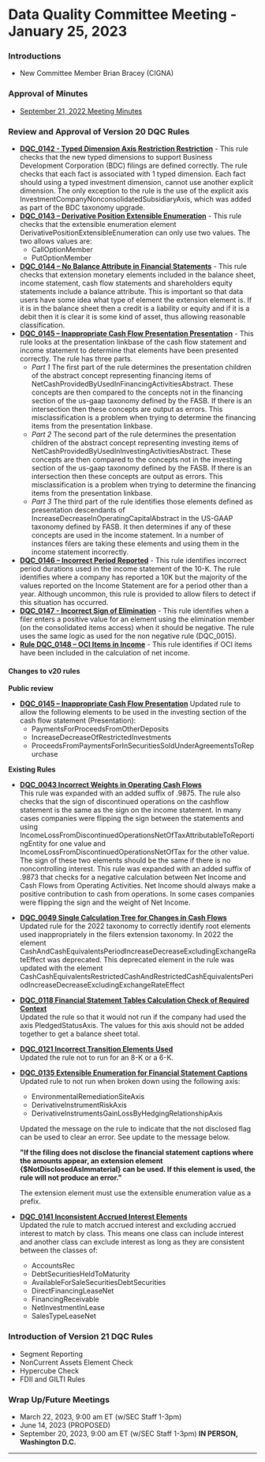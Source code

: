 # Data Quality Committee Meeting - January 25, 2023

### Introductions
  + New Committee Member Brian Bracey (CIGNA)
  
### Approval of Minutes
  + [September 21, 2022 Meeting Minutes](DRAFTDQCMeetingNotes220921.docx?raw=true)

### Review and Approval of Version 20 DQC Rules

- **[DQC_0142 - Typed Dimension Axis Restriction Restriction](https://github.com/DataQualityCommittee/dqc_us_rules/blob/v20.0.0RC6/docs/DQC_US_0142/DQC_0142.md)** - This rule checks that the new typed dimensions to support Business Development Corporation (BDC) filings are defined correctly. The rule checks that each fact is associated with 1 typed dimension. Each fact should using a typed investment dimension, cannot use another explicit dimension.  The only exception to the rule is the use of the explicit axis InvestmentCompanyNonconsolidatedSubsidiaryAxis, which was added as part of the BDC taxonomy upgrade.
- **[DQC_0143 – Derivative Position Extensible Enumeration](https://github.com/DataQualityCommittee/dqc_us_rules/blob/v20.0.0RC6/docs/DQC_US_0143/DQC_0143.md)** - This rule checks that the extensible enumeration element DerivativePositionExtensibleEnumeration can only use two values.  The two allows values are:
  - CallOptionMember 
  - PutOptionMember
- **[DQC_0144 – No Balance Attribute in Financial Statements](https://github.com/DataQualityCommittee/dqc_us_rules/blob/v20.0.0RC6/docs/DQC_US_0144/DQC_0144.md)** - This rule checks that extension monetary elements included in the balance sheet, income statement, cash flow statements  and shareholders equity statements include a balance attribute.  This is important so that data users have some idea what type of element the extension element is.  If it is in the balance sheet then a credit is a liability or equity and if it is a debit then it is clear it is some kind of asset, thus allowing reasonable classification.
- **[DQC_0145 – Inappropriate Cash Flow Presentation Presentation](https://github.com/DataQualityCommittee/dqc_us_rules/blob/v20.0.0RC6/docs/DQC_US_0145/DQC_0145.md)** - This rule looks at the presentation linkbase of the cash flow statement and income statement to determine that elements have been presented correctly.  The rule has three parts.
  - *Part 1*
  The first part of the rule determines the presentation children of the abstract concept representing financing items of  NetCashProvidedByUsedInFinancingActivitiesAbstract. These concepts are then compared to the concepts not in the financing section of the us-gaap taxonomy defined by the FASB.  If there is an intersection then these concepts are output as errors.  This misclassification is a problem when trying to determine the financing items from the presentation linkbase.
  - *Part 2*
  The second part of the rule determines the presentation children of the abstract concept representing investing items of  NetCashProvidedByUsedInInvestingActivitiesAbstract. These concepts are then compared to the concepts not in the investing section of the us-gaap taxonomy defined by the FASB.  If there is an intersection then these concepts are output as errors.  This misclassification is a problem when trying to determine the financing items from the presentation linkbase.
  - *Part 3*
  The third part of the rule identifies those elements defined as presentation descendants of IncreaseDecreaseInOperatingCapitalAbstract in the US-GAAP taxonomy defined by FASB.  It then determines if any of these concepts are used in the income statement.  In a number of instances filers are taking these elements and using them in the income statement incorrectly.
- **[DQC_0146 – Incorrect Period Reported](https://github.com/DataQualityCommittee/dqc_us_rules/blob/v20.0.0RC6/docs/DQC_US_0146/DQC_0146.md)** - This rule identifies incorrect period durations used in the income statement of the 10-K. The rule identifies where a company has reported a 10K but the majority of the values reported on the Income Statement are for a period other than a year. Although uncommon, this rule is provided to allow filers to detect if this situation has occurred.
- **[DQC_0147 - Incorrect Sign of Elimination](https://github.com/DataQualityCommittee/dqc_us_rules/blob/v20.0.0RC6/docs/DQC_US_0147/DQC_0147.md)** - This rule identifies when a filer enters a positive value for an element using the elimination member (on the consolidated items access) when it should be negative.  The rule uses the same logic as used for the non negative rule (DQC_0015).
- **[Rule DQC_0148 – OCI Items in Income](https://github.com/DataQualityCommittee/dqc_us_rules/blob/v20.0.0RC6/docs/DQC_US_0148/DQC_0148.md)** - This rule identifies if OCI items have been included in the calculation of net income.
#### Changes to v20 rules
**Public review**
- **[DQC_0145 – Inappropriate Cash Flow Presentation](https://github.com/DataQualityCommittee/dqc_us_rules/blob/v20.0.0RC6/docs/DQC_US_0145/DQC_0145.md)**
Updated rule to allow the following elements to be used in the investing section of the cash flow statement (Presentation):
  - PaymentsForProceedsFromOtherDeposits
  - IncreaseDecreaseOfRestrictedInvestments
  - ProceedsFromPaymentsForInSecuritiesSoldUnderAgreementsToRepurchase  
  
**Existing Rules**
- **[DQC_0043 Incorrect Weights in Operating Cash Flows](https://github.com/DataQualityCommittee/dqc_us_rules/blob/v20.0.0RC6/docs/DQC_US_0043/DQC_0043.md)**  
This rule was expanded with an added suffix of .9875.  The rule also checks that the sign of discontinued operations on the cashflow statement is the same as the sign on the income statement. In many cases companies were flipping the sign between the statements and using IncomeLossFromDiscontinuedOperationsNetOfTaxAttributableToReportingEntity for one value and IncomeLossFromDiscontinuedOperationsNetOfTax for the other value.  The sign of these two elements should be the same if there is no noncontrolling interest.
This rule was expanded with an added suffix of .9873 that checks for a negative calculation between Net Income and Cash Flows from Operating Activities. Net Income should always make a positive contribution to cash from operations. In some cases companies were flipping the sign and the weight of Net Income.

- **[DQC_0049 Single Calculation Tree for Changes in Cash Flows](https://github.com/DataQualityCommittee/dqc_us_rules/blob/v20.0.0RC6/docs/DQC_US_0049/DQC_0049.md)**  
Updated rule for the 2022 taxonomy to correctly identify root elements used inappropriately in the filers extension taxonomy. In 2022 the element CashAndCashEquivalentsPeriodIncreaseDecreaseExcludingExchangeRateEffect was deprecated. This deprecated element in the rule was updated with the element CashCashEquivalentsRestrictedCashAndRestrictedCashEquivalentsPeriodIncreaseDecreaseExcludingExchangeRateEffect

- **[DQC_0118 Financial Statement Tables Calculation Check of Required Context](https://github.com/DataQualityCommittee/dqc_us_rules/blob/v20.0.0RC6/docs/DQC_US_0118/DQC_0118.md)**  
Updated the rule so that it would not run if the company had used the axis PledgedStatusAxis. The values for this axis should not be added together to get a balance sheet total.

- **[DQC_0121 Incorrect Transition Elements Used](https://github.com/DataQualityCommittee/dqc_us_rules/blob/v20.0.0RC6/docs/DQC_US_0121/DQC_0121.md)**  
Updated the rule not to run for an 8-K or a 6-K.

- **[DQC_0135 Extensible Enumeration for Financial Statement Captions](https://github.com/DataQualityCommittee/dqc_us_rules/blob/v20.0.0RC6/docs/DQC_US_0135/DQC_0135.md)**  
Updated rule to not run when broken down using the following axis:
  - EnvironmentalRemediationSiteAxis
  - DerivativeInstrumentRiskAxis
  - DerivativeInstrumentsGainLossByHedgingRelationshipAxis

  Updated the message on the rule to indicate that the not disclosed flag can be used to clear an error. See update to the message below.
  
  __"If the filing does not disclose the financial statement captions where the amounts appear, an extension element {$NotDisclosedAsImmaterial} can be used. If this element is used, the rule will not produce an error."__
  
  The extension element must use the extensible enumeration value as a prefix.

- **[DQC_0141 Inconsistent Accrued Interest Elements](https://github.com/DataQualityCommittee/dqc_us_rules/blob/v20.0.0RC6/docs/DQC_US_0141/DQC_0141.md)**  
Updated the rule to match accrued interest and excluding accrued interest to match by class.  This means one class can include interest and another class can exclude interest as long as they are consistent between the classes of:
  - AccountsRec
  - DebtSecuritiesHeldToMaturity
  - AvailableForSaleSecuritiesDebtSecurities
  - DirectFinancingLeaseNet
  - FinancingReceivable
  - NetInvestmentInLease
  - SalesTypeLeaseNet

### Introduction of Version 21 DQC Rules
  - Segment Reporting
  - NonCurrent Assets Element Check
  - Hypercube Check
  - FDII and GILTI Rules

### Wrap Up/Future Meetings
  - March 22, 2023, 9:00 am ET (w/SEC Staff 1-3pm)
  - June 14, 2023 (PROPOSED)
  - September 20, 2023, 9:00 am ET (w/SEC Staff 1-3pm) __IN PERSON, Washington D.C.__
______________________
